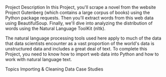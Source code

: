Project Description
In this Project, you'll scrape a novel from the website Project Gutenberg (which contains a large corpus of books) using the Python package requests. Then you'll extract words from this web data using BeautifulSoup. Finally, we'll dive into analyzing the distribution of words using the Natural Language ToolKit (nltk).

The natural language processing tools used here apply to much of the data that data scientists encounter as a vast proportion of the world's data is unstructured data and includes a great deal of text. To complete this Project, you need to know how to import web data into Python and how to work with natural language text.




Topics
Importing & Cleaning Data
Case Studies
